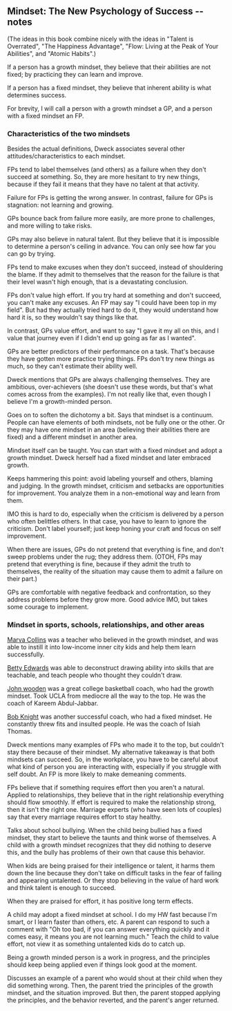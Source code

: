 ## Mindset: The New Psychology of Success -- notes

(The ideas in this book combine nicely with the ideas in "Talent is Overrated",
"The Happiness Advantage", "Flow: Living at the Peak of Your Abilities", and
"Atomic Habits".)

If a person has a growth mindset, they believe that their abilities are not
fixed; by practicing they can learn and improve.

If a person has a fixed mindset, they believe that inherent ability is what
determines success.

For brevity, I will call a person with a growth mindset a GP, and a person with
a fixed mindset an FP.

### Characteristics of the two mindsets

Besides the actual definitions, Dweck associates several other
attitudes/characteristics to each mindset.

FPs tend to label themselves (and others) as a failure when they don't succeed
at something.
So, they are more hesitant to try new things, because if they fail it means that
they have no talent at that activity.

Failure for FPs is getting the wrong answer.
In contrast, failure for GPs is stagnation: not learning and growing.

GPs bounce back from failure more easily, are more prone to challenges, and more
willing to take risks.

GPs may also believe in natural talent.
But they believe that it is impossible to determine a person's ceiling in
advance.
You can only see how far you can go by trying.

FPs tend to make excuses when they don't succeed, instead of shouldering the
blame.
If they admit to themselves that the reason for the failure is that their level
wasn't high enough, that is a devastating conclusion.

FPs don't value high effort.
If you try hard at something and don't succeed, you can't make any excuses.
An FP may say "I could have been top in my field".
But had they actually tried hard to do it, they would understand how hard it is,
so they wouldn't say things like that.

In contrast, GPs value effort, and want to say "I gave it my all on this, and I
value that journey even if I didn't end up going as far as I wanted".

GPs are better predictors of their performance on a task.
That's because they have gotten more practice trying things.
FPs don't try new things as much, so they can't estimate their ability well.

Dweck mentions that GPs are always challenging themselves.
They are ambitious, over-achievers (she doesn't use these words, but that's what
comes across from the examples).
I'm not really like that, even though I believe I'm a growth-minded person.

Goes on to soften the dichotomy a bit.
Says that mindset is a continuum.
People can have elements of both mindsets, not be fully one or the other.
Or they may have one mindset in an area (believing their abilities there are
fixed) and a different mindset in another area.

Mindset itself can be taught.
You can start with a fixed mindset and adopt a growth mindset.
Dweck herself had a fixed mindset and later embraced growth.

Keeps hammering this point: avoid labeling yourself and others, blaming and
judging.
In the growth mindset, criticism and setbacks are opportunities for improvement.
You analyze them in a non-emotional way and learn from them.

IMO this is hard to do, especially when the criticism is delivered by a person
who often belittles others.
In that case, you have to learn to ignore the criticism.
Don't label yourself; just keep honing your craft and focus on self improvement.

When there are issues, GPs do not pretend that everything is fine, and don't
sweep problems under the rug; they address them.
(OTOH, FPs may pretend that everything is fine, because if they admit the truth
to themselves, the reality of the situation may cause them to admit a failure on
their part.)

GPs are comfortable with negative feedback and confrontation, so they address
problems before they grow more.
Good advice IMO, but takes some courage to implement.

### Mindset in sports, schools, relationships, and other areas

[Marva Collins](https://en.m.wikipedia.org/wiki/Marva_Collins) was a teacher who
believed in the growth mindset, and was able to instill it into low-income
inner city kids and help them learn successfully.

[Betty Edwards](https://en.m.wikipedia.org/wiki/Betty_Edwards) was able to
deconstruct drawing ability into skills that are teachable, and teach people who
thought they couldn't draw.

[John wooden](https://en.wikipedia.org/wiki/John_Wooden) was a great college
basketball coach, who had the growth mindset.
Took UCLA from mediocre all the way to the top.
He was the coach of Kareem Abdul-Jabbar.

[Bob Knight](https://en.wikipedia.org/wiki/Bob_Knight) was another successful
coach, who had a fixed mindset.
He constantly threw fits and insulted people.
He was the coach of Isiah Thomas.

Dweck mentions many examples of FPs who made it to the top, but couldn't stay
there because of their mindset.
My alternative takeaway is that both mindsets can succeed.
So, in the workplace, you have to be careful about what kind of person you are
interacting with, especially if you struggle with self doubt.
An FP is more likely to make demeaning comments.

FPs believe that if something requires effort then you aren't a natural.
Applied to relationships, they believe that in the right relationship everything
should flow smoothly.
If effort is required to make the relationship strong, then it isn't the right
one.
Marriage experts (who have seen lots of couples) say that every marriage 
requires effort to stay healthy.

Talks about school bullying.
When the child being bullied has a fixed mindset, they start to believe the
taunts and think worse of themselves.
A child with a growth mindset recognizes that they did nothing to deserve this,
and the bully has problems of their own that cause this behavior.

When kids are being praised for their intelligence or talent, it harms them down
the line because they don't take on difficult tasks in the fear of failing and
appearing untalented.
Or they stop believing in the value of hard work and think talent is enough to
succeed.

When they are praised for effort, it has positive long term effects.

A child may adopt a fixed mindset at school.
I do my HW fast because I'm smart, or I learn faster than others, etc.
A parent can respond to such a comment with "Oh too bad, if you can answer 
everything quickly and it comes easy, it means you are not learning much."
Teach the child to value effort, not view it as something untalented kids do to
catch up.

Being a growth minded person is a work in progress, and the principles should
keep being applied even if things look good at the moment.

Discusses an example of a parent who would shout at their child when they did
something wrong.
Then, the parent tried the principles of the growth mindset, and the situation
improved.
But then, the parent stopped applying the principles, and the behavior reverted,
and the parent's anger returned.
